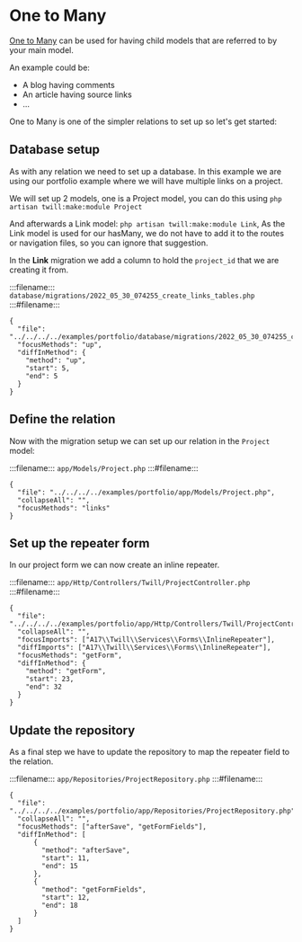 # One to Many

[One to Many](https://laravel.com/docs/10.x/eloquent-relationships#one-to-many) can be used for having child models that are referred to by your main model.

An example could be:

- A blog having comments
- An article having source links
- ...

One to Many is one of the simpler relations to set up so let's get started:

## Database setup

As with any relation we need to set up a database. In this example we are using our portfolio example where we will have multiple links on a project.

We will set up 2 models, one is a Project model, you can do this using `php artisan twill:make:module Project`

And afterwards a Link model: `php artisan twill:make:module Link`, As the Link model is used for our hasMany, we do not have to add it to the routes or navigation files, so you can ignore that suggestion.

In the **Link** migration we add a column to hold the `project_id` that we are creating it from.

:::filename:::
`database/migrations/2022_05_30_074255_create_links_tables.php`
:::#filename:::

```phptorch
{
  "file": "../../../../examples/portfolio/database/migrations/2022_05_30_074255_create_links_tables.php",
  "focusMethods": "up",
  "diffInMethod": {
    "method": "up",
    "start": 5,
    "end": 5
  }
}
```

## Define the relation

Now with the migration setup we can set up our relation in the `Project` model:

:::filename:::
`app/Models/Project.php`
:::#filename:::

```phptorch
{
  "file": "../../../../examples/portfolio/app/Models/Project.php",
  "collapseAll": "",
  "focusMethods": "links"
}
```

## Set up the repeater form

In our project form we can now create an inline repeater.

:::filename:::
`app/Http/Controllers/Twill/ProjectController.php`
:::#filename:::

```phptorch
{
  "file": "../../../../examples/portfolio/app/Http/Controllers/Twill/ProjectController.php",
  "collapseAll": "",
  "focusImports": ["A17\\Twill\\Services\\Forms\\InlineRepeater"],
  "diffImports": ["A17\\Twill\\Services\\Forms\\InlineRepeater"],
  "focusMethods": "getForm",
  "diffInMethod": {
    "method": "getForm",
    "start": 23,
    "end": 32
  }
}
```

## Update the repository

As a final step we have to update the repository to map the repeater field to the relation.

:::filename:::
`app/Repositories/ProjectRepository.php`
:::#filename:::

```phptorch
{
  "file": "../../../../examples/portfolio/app/Repositories/ProjectRepository.php",
  "collapseAll": "",
  "focusMethods": ["afterSave", "getFormFields"],
  "diffInMethod": [
      {
        "method": "afterSave",
        "start": 11,
        "end": 15
      },
      {
        "method": "getFormFields",
        "start": 12,
        "end": 18
      }
  ]
}
```
